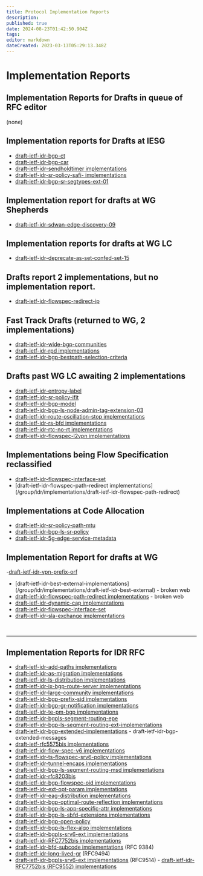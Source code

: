 ```yaml
---
title: Protocol Implementation Reports
description: 
published: true
date: 2024-08-23T01:42:50.904Z
tags: 
editor: markdown
dateCreated: 2023-03-13T05:29:13.348Z
---
```


# Implementation Reports
## Implementation Reports for Drafts in queue of RFC editor
(none) 
 
 ## Implementation reports for Drafts at IESG
 - [draft-ietf-idr-bgp-ct](/group/idr/implementations/draft-ietf-idr-bgp-ct)
 - [draft-ietf-idr-bgp-car](/group/idr/implementations/draft-ietf-idr-bgp-car)
 - [draft-ietf-idr-sendholdtimer implementations](/group/idr/implementations/draft-ietf-idr-sendholdtimer)
 - [draft-ietf-idr-sr-policy-safi- implementations](/group/idr/BGP-Implementation-report/draft-ietf-idr-segment-routing-te-policy-implement)
- [draft-ietf-idr-bgp-sr-segtypes-ext-01](/group/idr/BGP-Implementation-report/draft-ietf-idr-bgp-sr-segtypes-ext-implement)

## Implementation report for drafts at WG Shepherds 

 - [draft-ietf-idr-sdwan-edge-discovery-09](/group/idr/implementations/draft-ietf-idr-sdwan-edge-discovery)
 
 ## Implementation reports for drafts at WG LC 
 - [draft-ietf-idr-deprecate-as-set-confed-set-15](/group/idr/implementations/draft-ietf-idr-deprecate-as-set-confed-set)
 

## Drafts report 2 implementations, but no implementation report. 
  - [draft-ietf-idr-flowspec-redirect-ip](/group/idr/implementations/draft-ietf-idr-flowspec-redirect-ip) 
 

## Fast Track Drafts (returned to WG, 2 implementations)
 - [draft-ietf-idr-wide-bgp-communities](/group/idr/BGP-Implementation-report/draft-ietf-idr-wide-bgp-communities-implement)
 - [draft-ietf-idr-rpd implementations](/group/idr/BGP-Implementation-report/draft-ietf-idr-rpd-implement)
- [draft-ietf-idr-bgp-bestpath-selection-criteria](/group/idr/implementations/draft-ietf-idr-bgp-bestpath-selection-criteria)


## Drafts past WG LC awaiting 2 implementations
 - [draft-ietf-idr-entropy-label](/group/idr/BGP-Implementation-report/draft-ietf-idr-entropy-label)
 - [draft-ietf-idr-sr-policy-ifit](/group/idr/implementations/draft-ietf-idr-sr-policy-ifit)
 - [draft-ietf-idr-bgp-model](/group/idr/implementations/draft-ietf-idr-bgp-model)
 - [draft-ietf-idr-bgp-ls-node-admin-tag-extension-03](/group/idr/implementations/draft-ietf-idr-bgp-ls-node-admin-tag-extension)
 - [draft-ietf-idr-route-oscillation-stop implementations](/group/idr/implementations/draft-ietf-idr-route-oscillation-stop)
 - [draft-ietf-idr-rs-bfd implementations](/group/idr/implementations/draft-ietf-idr-fs-bfd) 
 - [draft-ietf-idr-rtc-no-rt implementations](/group/idr/implementations/draft-ietf-idr-rtc-no-rt)
 - [draft-ietf-idr-flowspec-l2vpn implementations](/group/idr/implementations/draft-ietf-idr-flowspec-l2vpn)

## Implementations being Flow Specification reclassified
 - [draft-ietf-idr-flowspec-interface-set](/group/idr/implementations/draft-ietf-idr-flowspec-interface-set)
 - [draft-ietf-idr-flowspec-path-redirect implementations]
(/group/idr/implementations/draft-ietf-idr-flowspec-path-redirect)

## Implementations at Code Allocation
 - [draft-ietf-idr-sr-policy-path-mtu](/group/idr/implementations/draft-ietf-idr-sr-policy-path-mtu)
 - [draft-ietf-idr-bgp-ls-sr-policy](/group/idr/implementations/draft-ietf-idr-te-lsp-distribution)
  - [draft-ietf-idr-5g-edge-service-metadata](/group/idr/implementations/draft-ietf-idr-5g-edge-service-metadata)

## Implementation Report for drafts at WG

-[draft-ietf-idr-vpn-prefix-orf](/group/idr/implementation/draft-ietf-idr-vpn-prefix-orf)

 - [draft-ietf-idr-best-external-implementations]  (/group/idr/implementations/draft-ietf-idr-best-external) - broken web
 - [draft-ietf-idr-flowspec-path-redirect implementations](/group/idr/implementations/draft-ietf-idr-flowspec-path-redirect) - broken web 
 - [draft-ietf-idr-dynamic-cap implementations](/group/idr/implementations/draft-ietf-idr-dynamic-cap)
 - [draft-ietf-idr-flowspec-interface-set](/group/idr/implementations/draft-ietf-idr-flowspec-interface-set)
 - [draft-ietf-idr-sla-exchange implementations](/group/idr/implementations/draft-ietf-idr-sla-exchange)

    
&nbsp;
&nbsp;
&nbsp;

---
## Implementation Reports for IDR RFC

 - [draft-ietf-idr-add-paths implementations](/group/idr/implementations/draft-ietf-idr-add-paths)
 - [draft-ietf-idr-as-migration implementations](/group/idr/implementations/draft-ietf-idr-as-migration)
 - [draft-ietf-idr-ls-distribution implementations](/group/idr/implementations/draft-ietf-idr-ls-distribution)
 - [draft-ietf-idr-ix-bgp-route-server implementations](/group/idr/implementations/draft-ietf-idr-ix-bgp-route-server)
 - [draft-ietf-idr-large-community implementations](/group/idr/implementations/draft-ietf-idr-large-community)
 - [draft-ietf-idr-bgp-prefix-sid implementations](/group/idr/implementations/draft-ietf-idr-bgp-prefix-sid)
 - [draft-ietf-idr-bgp-gr-notification implementations](/group/idr/implementations/draft-ietf-idr-bgp-gr-notification)
 - [draft-ietf-idr-te-pm-bgp implementations](/group/idr/implementations/draft-ietf-idr-te-pm-bgp)
 - [draft-ietf-idr-bgpls-segment-routing-epe](/group/idr/implementations/draft-ietf-idr-bgpls-segment-routing-epe)
 - [draft-ietf-idr-bgp-ls-segment-routing-ext-implementations](/group/idr/implementations/draft-ietf-idr-bgp-ls-segment-routing-ext)
 - [draft-ietf-idr-bgp-extended-implementations](/group/idr/implementations/draft-ietf-idr-bgp-extended) - draft-ietf-idr-bgp-extended-messages
 - [draft-ietf-rfc5575bis implementations](/group/idr/implementations/draft-ietf-rfc5575bis)
 - [draft-ietf-idr-flow-spec-v6 implementations](/group/idr/implementations/draft-ietf-idr-flow-spec-v6)
 - [draft-ietf-idr-ts-flowspec-srv6-policy implementations](/group/idr/implementations/draft-ietf-idr-ts-flowspec-srv6-policy)
 - [draft-ietf-idr-tunnel-encaps implementations](/group/idr/implementations/draft-ietf-idr-tunnel-encaps)
 - [draft-ietf-idr-bgp-ls-segment-routing-msd implementations](/group/idr/implementations/draft-ietf-idr-bgp-ls-segment-routing-msd)
 - [draft-ietf-idr-rfc8203bis](/group/idr/implementations/draft-ietf-idr-rfc8203bis)
 - [draft-ietf-idr-bgp-flowspec-oid implementations](/group/idr/implementations/draft-ietf-idr-bgp-flowspec-oid)
 - [draft-ietf-idr-ext-opt-param implementations](/group/idr/implementations/draft-ietf-idr-ext-opt-param)
 - [draft-ietf-idr-eag-distribution implementations](/group/idr/implementations/draft-ietf-idr-eag-distribution)
 - [draft-ietf-idr-bgp-optimal-route-reflection implementations](/group/idr/implementations/draft-ietf-idr-bgp-optimal-route-reflection)
 - [draft-ietf-idr-bgp-ls-app-specific-attr implementations](/group/idr/implementations/draft-ietf-idr-bgp-ls-app-specific-attr)
 - [draft-ietf-idr-bgp-ls-sbfd-extensions implementations](/group/idr/implementations/draft-ietf-idr-bgp-ls-sbfd-extensions)
 - [draft-ietf-idr-bgp-open-policy](/group/idr/implementations/draft-ietf-idr-bgp-open-policy)
 - [draft-ietf-idr-bgp-ls-flex-algo implementations](/group/idr/BGP-Implementation-report/draft-ietf-idr-bgp-ls-flex-algo-implement)
 - [draft-ietf-idr-bgpls-srv6-ext implementations](/group/idr/BGP-Implementation-report/draft-ietf-idr-bgpls-srv6-ext-implement)
 - [draft-ietf-idr-RFC7752bis implementations](/group/idr/BGP-Implementation-report/draft-ietf-idr-RFC7752bis-implement)
  - [draft-ietf-idr-bfd-subcode implementations](/group/idr/implementations/draft-ietf-idr-bfd-subcode) (RFC 9384)
  -  [draft-ietf-idr-long-lived-gr](/group/idr/BGP-Implementation-report/draft-ietf-idr-long-lived-gr-implement) (RFC9494) 
   - [draft-ietf-idr-bgpls-srv6-ext implementations](/group/idr/BGP-Implementation-report/draft-ietf-idr-bgpls-srv6-ext-implement) (RFC9514) 
    - [draft-ietf-idr-RFC7752bis (RFC9552) implementations](/group/idr/BGP-Implementation-report/draft-ietf-idr-RFC7752bis-implement)
